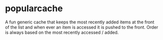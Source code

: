 # popularcache
A fun generic cache that keeps the most recently added items at the front of the list and when ever an item is accessed it is pushed to the front. Order is always based on the most recently accessed / added.

